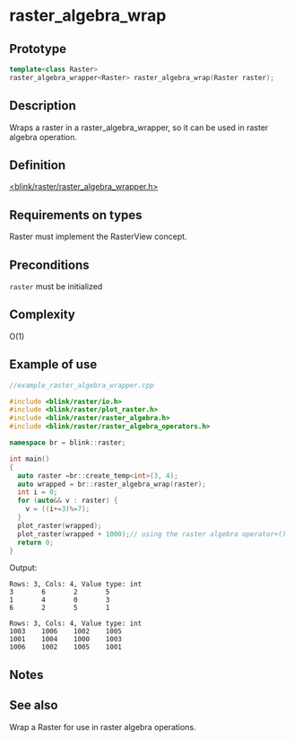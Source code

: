 # raster_algebra_wrap
## Prototype
```cpp
template<class Raster>
raster_algebra_wrapper<Raster> raster_algebra_wrap(Raster raster);
```
## Description
Wraps a raster in a raster_algebra_wrapper, so it can be used in raster algebra operation. 

## Definition
[<blink/raster/raster_algebra_wrapper.h>](./../../include/blink/raster/raster_algebra_wrapper.h)

## Requirements on types
Raster must implement the RasterView concept.

## Preconditions
`raster` must be initialized

## Complexity
O(1)

## Example of use
```cpp
//example_raster_algebra_wrapper.cpp

#include <blink/raster/io.h>
#include <blink/raster/plot_raster.h>
#include <blink/raster/raster_algebra.h>
#include <blink/raster/raster_algebra_operators.h>

namespace br = blink::raster;

int main()
{
  auto raster =br::create_temp<int>(3, 4);
  auto wrapped = br::raster_algebra_wrap(raster);
  int i = 0;
  for (auto&& v : raster) {
    v = ((i+=3)%=7);
  }
  plot_raster(wrapped);
  plot_raster(wrapped + 1000);// using the raster algebra operator+()
  return 0;
}
```
Output:
```
Rows: 3, Cols: 4, Value type: int
3       6       2       5
1       4       0       3
6       2       5       1

Rows: 3, Cols: 4, Value type: int
1003    1006    1002    1005
1001    1004    1000    1003
1006    1002    1005    1001
```
## Notes
## See also

Wrap a Raster for use in raster algebra operations.